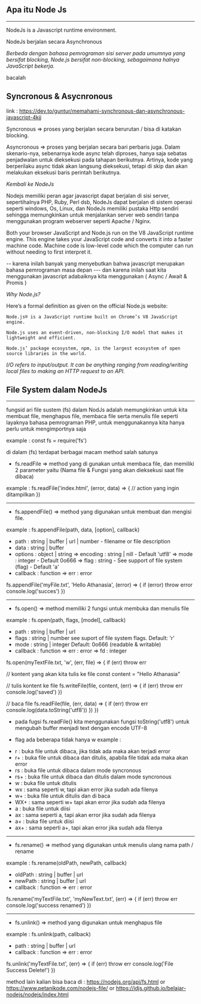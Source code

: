 ## Apa itu Node Js
---------------------
NodeJs is a Javascript runtime environment.

NodeJs berjalan secara Asynchronous

*Berbeda dengan bahasa pemrograman sisi server pada umumnya yang bersifat blocking, Node.js bersifat non-blocking, sebagaimana halnya JavaScript bekerja.*

bacalah
## Syncronous & Asycnronous
link : https://dev.to/guntur/memahami-synchronous-dan-asynchronous-javascript-4kjj

Syncronous => proses yang berjalan secara berurutan / bisa di katakan blocking.

Asyncronous => proses yang berjalan secara bari perbaris juga. Dalam skenario-nya, sebenarnya kode async telah diproses, hanya saja sebatas penjadwalan untuk dieksekusi pada tahapan berikutnya. Artinya, kode yang berperilaku async tidak akan langsung dieksekusi, tetapi di skip dan akan melakukan eksekusi baris perintah berikutnya.

*Kembali ke NodeJs*

Nodejs memiliki peran agar javascript dapat berjalan di sisi server, sepertihalnya PHP, Ruby, Perl dsb, NodeJs dapat berjalan di sistem operasi seperti windows, Os, Linux, dan NodeJs memiliki pustaka Http sendiri sehingga memungkinkan untuk menjalankan server web sendiri tanpa menggunakan program webserver seperti Apache / Nginx.

Both your browser JavaScript and Node.js run on the V8 JavaScript runtime engine. This engine takes your JavaScript code and converts it into a faster machine code. Machine code is low-level code which the computer can run without needing to first interpret it.

-- karena inilah banyak yang menyebutkan bahwa javascript merupakan bahasa pemrograman masa depan --- dan karena inilah saat kita menggunakan javascript adabaiknya kita menggunakan ( Async / Await & Promis )

*Why Node.js?*

Here’s a formal definition as given on the official Node.js website:

    Node.js® is a JavaScript runtime built on Chrome’s V8 JavaScript engine.

    Node.js uses an event-driven, non-blocking I/O model that makes it lightweight and efficient.

    Node.js’ package ecosystem, npm, is the largest ecosystem of open source libraries in the world.

*I/O refers to input/output. It can be anything ranging from reading/writing local files to making an HTTP request to an API.*



## File System dalam NodeJs
---------------------------
fungsid ari file sustem (fs) dalam NodJs adalah memungkinkan untuk kita membuat file, menghapus file, membaca file serta menulis file seperti layaknya bahasa pemrograman PHP,
untuk menggunakannya kita hanya perlu untuk mengimportnya saja

example :
const fs = require('fs')

di dalam (fs) terdapat berbagai macam method salah satunya
- fs.readFile => method yang di gunakan untuk membaca file, dan memiliki 2 parameter yaitu (Nama file & Fungsi yang akan dieksekusi saat file dibaca)

 example :
 fs.readFile('index.html', (error, data) => {
   // action yang ingin ditampilkan
 })

 ------------------------------------

- fs.appendFile() => method yang digunakan untuk membuat dan mengisi file.

 example :
 fs.appendFile(path, data, [option], callback)
  - path : string | buffer | url | number - filename or file description
  - data : string | buffer
  - options : object | string
    => encoding : string | nill - Default 'utf8'
    => mode : integer - Default 0o666
    => flag : string - See support of file system (flag) - Default 'a'
  - callback : function
    => err : error

 fs.appendFile('myFile.txt', 'Hello Athanasia', (error) => {
   if (error) throw error
   console.log('succes')
 })

 ----------------------------------------

- fs.open() => method memiliki 2 fungsi untuk membuka dan menulis file

 example :
 fs.open(path, flags, [model], callback)
  - path : string | buffer | url
  - flags : string | number see suport of file system flags. Default: 'r'
  - mode : string | integer Default: 0o666 (readable & writable)
  - callback : function
    => err : error
    => fd : integer

fs.open(myTextFile.txt, 'w', (err, file) => {
  if (err) throw err

  // kontent yang akan kita tulis ke file
  const content = "Hello Athanasia"

  // tulis kontent ke file
  fs.writeFile(file, content, (err) => {
    if (err) throw err
    console.log('saved')
  })

  // baca file
  fs.readFile(file, (err, data) => {
    if (err) throw err
    console.log(data.toString('utf8'))
  })
})

* pada fugsi fs.readFile() kita menggunakan fungsi toString('utf8') untuk mengubah buffer menjadi text dengan encode UTF-8

* flag ada beberapa tidak hanya w
example :
 - r : buka file untuk dibaca, jika tidak ada maka akan terjadi error
 - r+ : buka file untuk dibaca dan ditulis, apabila file tidak ada maka akan error
 - rs : buka file untuk dibaca dalam mode syncronous
 - rs+ : buka file untuk dibaca dan ditulis dalam mode syncronous
 - w : buka file untuk ditulis
 - wx : sama seperti w, tapi akan error jika sudah ada filenya
 - w+ : buka file untuk ditulis dan di baca
 - WX+ : sama seperti w+ tapi akan error jika sudah ada filenya
 - a : buka file untuk diisi
 - ax : sama seperti a, tapi akan error jika sudah ada filenya
 - a+ : buka file untuk diisi
 - ax+ : sama seperti a+, tapi akan error jika sudah ada filenya

------------------------------
- fs.rename() => method yang digunakan untuk menulis ulang nama path / rename

example :
fs.rename(oldPath, newPath, callback)
  - oldPath : string | buffer | url
  - newPath : string | buffer | url
  - callback : function
    => err : error

fs.rename('myTextFile.txt', 'myNewText.txt', (err) => {
  if (err) throw err
  console.log('success renamed')
})

------------------------------

- fs.unlink() => method yang digunakan untuk menghapus file

example : 
fs.unlink(path, callback)
  - path : string | buffer | url
  - callback : function
    => err : error

fs.unlink('myTextFile.txt', (err) => {
  if (err) throw err
  console.log('File Success Delete!')
})

 method lain kalian bisa baca di :
 https://nodejs.org/api/fs.html
 or
 https://www.petanikode.com/nodejs-file/
 or
 https://idjs.github.io/belajar-nodejs/nodejs/index.html